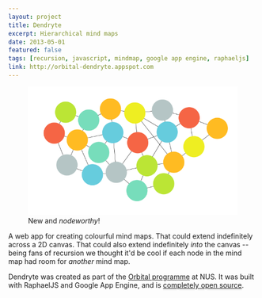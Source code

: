 ```yaml
---
layout: project
title: Dendryte
excerpt: Hierarchical mind maps
date: 2013-05-01
featured: false
tags: [recursion, javascript, mindmap, google app engine, raphaeljs]
link: http://orbital-dendryte.appspot.com
---
```

<figure>
    <a href="http://orbital-dendryte.appspot.com"><img src="/images/projects/dendryte.png" /></a>
    <figcaption>New and <em>nodeworthy</em>!</figcaption>
</figure>

A web app for creating colourful mind maps. That could extend indefinitely across a 2D canvas. That could also extend indefinitely *into* the canvas -- being fans of recursion we thought it'd be cool if each node in the mind map had room for *another* mind map.

Dendryte was created as part of the [Orbital programme](http://orbital.comp.nus.edu.sg/) at NUS. It was built with RaphaelJS and Google App Engine, and is [completely open source](https://github.com/dariusf/dendryte).
